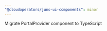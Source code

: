 ```yaml
---
"@cloudoperators/juno-ui-components": minor
---
```


Migrate PortalProvider component to TypeScript
